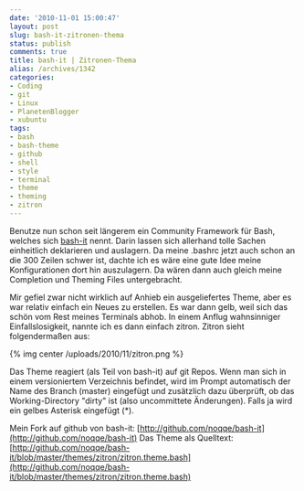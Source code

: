 ```yaml
---
date: '2010-11-01 15:00:47'
layout: post
slug: bash-it-zitronen-thema
status: publish
comments: true
title: bash-it | Zitronen-Thema
alias: /archives/1342
categories:
- Coding
- git
- Linux
- PlanetenBlogger
- xubuntu
tags:
- bash
- bash-theme
- github
- shell
- style
- terminal
- theme
- theming
- zitron
---
```


Benutze nun schon seit längerem ein Community Framework für Bash, welches sich [bash-it](http://github.com/revans/bash-it) nennt. Darin lassen sich allerhand tolle Sachen einheitlich deklarieren und auslagern. Da meine .bashrc jetzt auch schon an die 300 Zeilen schwer ist, dachte ich es wäre eine gute Idee meine Konfigurationen dort hin auszulagern. Da wären dann auch gleich meine Completion und Theming Files untergebracht.

Mir gefiel zwar nicht wirklich auf Anhieb ein ausgeliefertes Theme, aber es war relativ einfach ein Neues zu erstellen. Es war dann gelb, weil sich das schön vom Rest meines Terminals abhob. In einem Anflug wahnsinniger Einfallslosigkeit, nannte ich es dann einfach zitron. Zitron sieht folgendermaßen aus:

{% img center /uploads/2010/11/zitron.png %}

Das Theme reagiert (als Teil von bash-it) auf git Repos. Wenn man sich in einem versioniertem Verzeichnis befindet, wird im Prompt automatisch der Name des Branch (master) eingefügt und zusätzlich dazu überprüft, ob das Working-Directory "dirty" ist (also uncommittete Änderungen). Falls ja wird ein gelbes Asterisk eingefügt (*).

Mein Fork auf github von bash-it: [http://github.com/noqqe/bash-it](http://github.com/noqqe/bash-it)
Das Theme als Quelltext: [http://github.com/noqqe/bash-it/blob/master/themes/zitron/zitron.theme.bash](http://github.com/noqqe/bash-it/blob/master/themes/zitron/zitron.theme.bash)
